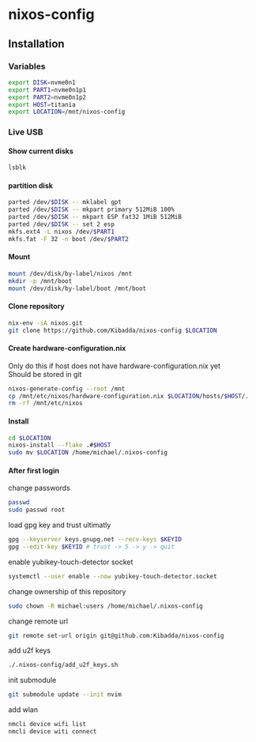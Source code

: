 # nixos-config

## Installation

### Variables
```bash
export DISK=nvme0n1
export PART1=nvme0n1p1
export PART2=nvme0n1p2
export HOST=titania
export LOCATION=/mnt/nixos-config
```

### Live USB
#### Show current disks
```bash
lsblk
```

#### partition disk
```bash
parted /dev/$DISK -- mklabel gpt
parted /dev/$DISK -- mkpart primary 512MiB 100%
parted /dev/$DISK -- mkpart ESP fat32 1MiB 512MiB
parted /dev/$DISK -- set 2 esp
mkfs.ext4 -L nixos /dev/$PART1
mkfs.fat -F 32 -n boot /dev/$PART2
```

#### Mount
```bash
mount /dev/disk/by-label/nixos /mnt
mkdir -p /mnt/boot
mount /dev/disk/by-label/boot /mnt/boot
```

#### Clone repository
```bash
nix-env -iA nixos.git
git clone https://github.com/Kibadda/nixos-config $LOCATION
```

#### Create hardware-configuration.nix
Only do this if host does not have hardware-configuration.nix yet\
Should be stored in git
```bash
nixos-generate-config --root /mnt
cp /mnt/etc/nixos/hardware-configuration.nix $LOCATION/hosts/$HOST/.
rm -rf /mnt/etc/nixos
```

#### Install
```bash
cd $LOCATION
nixos-install --flake .#$HOST
sudo mv $LOCATION /home/michael/.nixos-config
```

#### After first login
change passwords
```bash
passwd
sudo passwd root
```

load gpg key and trust ultimatly
```bash
gpg --keyserver keys.gnupg.net --recv-keys $KEYID
gpg --edit-key $KEYID # trust -> 5 -> y -> quit
```

enable yubikey-touch-detector socket
```bash
systemctl --user enable --now yubikey-touch-detector.socket
```

change ownership of this repository
```bash
sudo chown -R michael:users /home/michael/.nixos-config
```

change remote url
```bash
git remote set-url origin git@github.com:Kibadda/nixos-config
```

add u2f keys
```bash
./.nixos-config/add_u2f_keys.sh
```

init submodule
```bash
git submodule update --init nvim
```

add wlan
```bash
nmcli device wifi list
nmcli device witi connect
```
